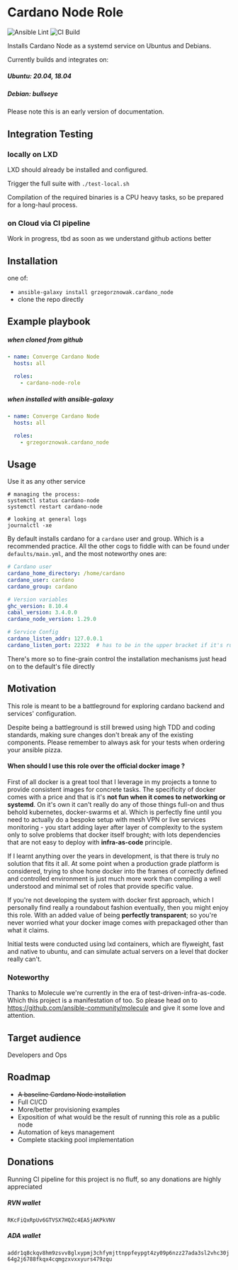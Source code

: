 # Cardano Node Role

![Ansible Lint](https://github.com/grzegorznowak/cardano-node-role/actions/workflows/lint.yml/badge.svg)
![CI Build](https://github.com/grzegorznowak/cardano-node-role/actions/workflows/ci.yml/badge.svg)

Installs Cardano Node as a systemd service on Ubuntus and Debians.

Currently builds and integrates on:
##### Ubuntu: 20.04, 18.04
##### Debian: bullseye
 
Please note this is an early version of documentation.

## Integration Testing

### locally on LXD

LXD should already be installed and configured.

Trigger the full suite with `./test-local.sh`

Compilation of the required binaries is a CPU heavy tasks, so be prepared for a long-haul process.

### on Cloud via CI pipeline

Work in progress, tbd as soon as we understand github actions better

## Installation ##

one of:
* `ansible-galaxy install grzegorznowak.cardano_node`
* clone the repo directly

## Example playbook 
##### when cloned from github
```YAML
- name: Converge Cardano Node
  hosts: all

  roles:
    - cardano-node-role
```        
##### when installed with ansible-galaxy

```YAML
- name: Converge Cardano Node
  hosts: all

  roles:
    - grzegorznowak.cardano_node
```        

## Usage

Use it as any other service
```shell script
# managing the process:
systemctl status cardano-node
systemctl restart cardano-node

# looking at general logs
journalctl -xe 
```

By default installs cardano for a `cardano` user and group. Which is a recommended practice. 
All the other cogs to fiddle with can be found under `defaults/main.yml`, and the most noteworthy ones are:
```yaml
# Cardano user
cardano_home_directory: /home/cardano
cardano_user: cardano
cardano_group: cardano

# Version variables
ghc_version: 8.10.4
cabal_version: 3.4.0.0
cardano_node_version: 1.29.0

# Service Config
cardano_listen_addr: 127.0.0.1
cardano_listen_port: 22322  # has to be in the upper bracket if it's running as non-privileged user
``` 

There's more so to fine-grain control the installation mechanisms just head on to the default's file directly

## Motivation

This role is meant to be a battleground for exploring cardano backend and services' configuration.

Despite being a battleground is still brewed using high TDD and coding standards, making sure 
changes don't break any of the existing components. 
Please remember to always ask for your tests when ordering your ansible pizza. 

#### When should I use this role over the official docker image ?

First of all docker is a great tool that I leverage in my projects a tonne to provide consistent images for concrete 
tasks. The specificity of docker comes with a price and that is it's **not fun when it comes to networking or systemd**. 
On it's own it can't really do any of those things full-on and thus behold kubernetes, docker-swarms et al.
Which is perfectly fine until you need to actually do a bespoke setup with mesh VPN or live services monitoring - 
you start adding layer after layer of complexity to the system only to solve problems that docker itself brought; 
with lots dependencies that are not easy to deploy with **infra-as-code** principle. 
  
If I learnt anything over the years in development, is that there is truly no solution that fits it all.
At some point when a production grade platform is considered, trying to shoe hone docker into the frames 
of correctly defined and controlled environment is just much more work than compiling a well understood and minimal
set of roles that provide specific value. 

If you're not developing the system with docker first approach, which I personally find really a roundabout fashion
eventually, then you might enjoy this role. With an added value of being **perfectly transparent**; so you're never 
worried what your docker image comes with prepackaged other than what it claims.

Initial tests were conducted using lxd containers, which are flyweight, fast and native to ubuntu, and can 
simulate actual servers on a level that docker really can't. 

### Noteworthy

Thanks to Molecule we're currently in the era of test-driven-infra-as-code. 
Which this project is a manifestation of too.
So please head on to https://github.com/ansible-community/molecule and give it some love and attention.

## Target audience

Developers and Ops

## Roadmap

* ~~A baseline Cardano Node installation~~
* Full CI/CD
* More/better provisioning examples
* Exposition of what would be the result of running this role as a public node
* Automation of keys management
* Complete stacking pool implementation  

 
## Donations

Running CI pipeline for this project is no fluff, so any donations are highly appreciated 

##### RVN wallet
`RKcFiQxRpUv6GTVSX7HQZc4EA5jAKPkVNV`

##### ADA wallet
`addr1q8ckqv8hm9zsvv8glxypmj3chfymjttnppfeypgt4zy09p6nzz27ada3sl2vhc30j64g2j6788fkqx4cqmgzxvxxyurs479zqu`
